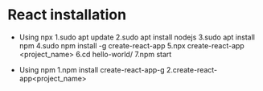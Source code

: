 # React installation

- Using npx
1.sudo apt update
2.sudo apt install nodejs
3.sudo apt install npm
4.sudo npm install -g create-react-app
5.npx create-react-app <project_name>
6.cd hello-world/
7.npm start

- Using npm 
1.npm install create-react-app-g
2.create-react-app<project_name>